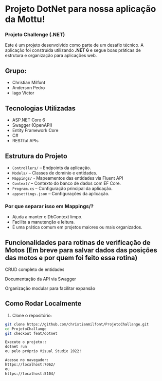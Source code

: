 # Projeto DotNet para nossa aplicação da Mottu!
### Projeto Challenge (.NET)

Este é um projeto desenvolvido como parte de um desafio técnico. A aplicação foi construída utilizando **.NET 6** e segue boas práticas de estrutura e organização para aplicações web.

## Grupo:
- Christian Milfont
- Anderson Pedro
- Iago Victor

##  Tecnologias Utilizadas

- ASP.NET Core 6
- Swagger (OpenAPI)
- Entity Framework Core
- C#
- RESTful APIs

##  Estrutura do Projeto

- `Controllers/` – Endpoints da aplicação.
- `Models/` – Classes de domínio e entidades.
- `Mappings/` - Mapeamentos das entidades via Fluent API
- `Context/` – Contexto do banco de dados com EF Core.
- `Program.cs` – Configuração principal da aplicação.
- `appsettings.json` – Configurações da aplicação.

### Por que separar isso em Mappings/?
- Ajuda a manter o DbContext limpo.
- Facilita a manutenção e leitura.
- É uma prática comum em projetos maiores ou mais organizados.

## Funcionalidades para rotinas de verificação de Motos (Em breve para salvar dados das posições das motos e por quem foi feito essa rotina)
CRUD completo de entidades

Documentação da API via Swagger

Organização modular para facilitar expansão


## Como Rodar Localmente

1. Clone o repositório:

```bash
git clone https://github.com/christianmilfont/ProjetoChallange.git
cd ProjetoChallange
git checkout feat/dotnet

Execute o projeto::
dotnet run
ou pelo próprio Visual Studio 2022!

Acesse no navegador:
https://localhost:7062/
ou
https://localhost:5104/
